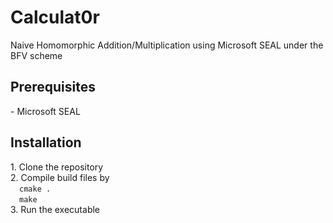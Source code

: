 <h1>Calculat0r</h1>
Naive Homomorphic Addition/Multiplication using Microsoft SEAL under the BFV scheme
<h2>Prerequisites</h2>
- Microsoft SEAL
<h2>Installation</h2>
1. Clone the repository   <br>         
2. Compile build files by <br> 
&emsp;<code>cmake .</code> <br>
&emsp;<code>make</code> <br>
3. Run the executable

